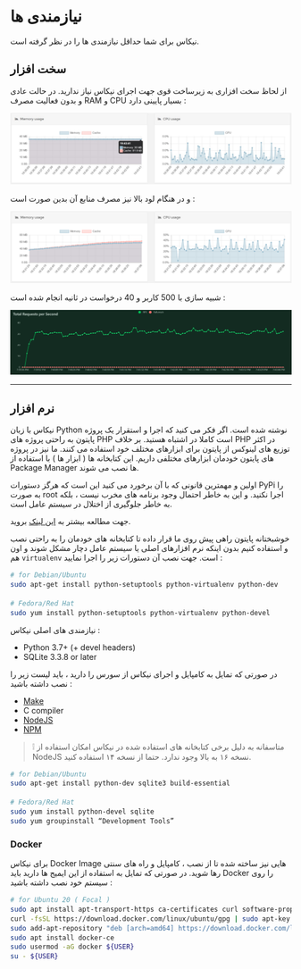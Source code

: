 # نیازمندی ها

نیکاس برای شما حداقل نیازمندی ها را در نظر گرفته است.

## سخت افزار

از لحاظ سخت افزاری به زیرساخت قوی جهت اجرای نیکاس نیاز ندارید. در حالت عادی و بدون فعالیت مصرف RAM و CPU بسیار پایینی دارد :

![standby](../images/usage-standby.jpg)

و در هنگام لود بالا نیز مصرف منابع آن بدین صورت است :

![load1](../images/usage-load1.png)

شبیه سازی با 500 کاربر و 40 درخواست در ثانیه انجام شده است :

![load2](../images/usage-load2.png)

---

## نرم افزار

نیکاس با زبان Python نوشته شده است. اگر فکر می کنید که اجرا و استقرار یک پروژه پایتون به راحتی پروژه های PHP است کاملا در اشتباه هستید. بر خلاف PHP در اکثر توزیع های لینوکس از پایتون برای ابزارهای مختلف خود استفاده می کنند. ما نیز در پروژه های پایتون خودمان ابزارهای مختلفی داریم. این کتابخانه ها ( ابزار ها ) با استفاده از Package Manager ها نصب می شوند.

اولین و مهمترین قانونی که با آن برخورد می کنید این است که هرگز دستورات PyPi را به صورت root اجرا نکنید. و این به خاطر احتمال وجود برنامه های مخرب نیست ، بلکه به خاطر جلوگیری از اختلال در سیستم عامل است.

جهت مطالعه بیشتر به [این لینک](https://workaround.org/easy-install-debian) بروید.

خوشبختانه پایتون راهی پیش روی ما قرار داده تا کتابخانه های خودمان را به راحتی نصب و استفاده کنیم بدون اینکه نرم افزارهای اصلی یا سیستم عامل دچار مشکل شوند و اون هم `virtualenv` است. جهت نصب آن دستورات زیر را اجرا نمایید :

```bash
# for Debian/Ubuntu
sudo apt-get install python-setuptools python-virtualenv python-dev

# Fedora/Red Hat
sudo yum install python-setuptools python-virtualenv python-devel
```

نیازمندی های اصلی نیکاس :

-   Python 3.7+ (+ devel headers)
-   SQLite 3.3.8 or later

در صورتی که تمایل به کامپایل و اجرای نیکاس از سورس را دارید ، باید لیست زیر را نصب داشته باشید :

-   [Make](https://www.gnu.org/software/make/)
-   C compiler
-   [NodeJS](https://nodejs.org/en/download/)
-   [NPM](https://npmjs.org/)

> ❕ متاسفانه به دلیل برخی کتابخانه های استفاده شده در نیکاس امکان استفاده از NodeJS نسخه ۱۶ به بالا وجود ندارد. حتما از نسخه ۱۴ استفاده کنید.

```bash
# for Debian/Ubuntu
sudo apt-get install python-dev sqlite3 build-essential

# Fedora/Red Hat
sudo yum install python-devel sqlite
sudo yum groupinstall “Development Tools”
```

### Docker

برای نیکاس Docker Image هایی نیز ساخته شده تا از نصب ، کامپایل و راه های سنتی رها شوید. در صورتی که تمایل به استفاده از این ایمیج ها دارید باید Docker را روی سیستم خود نصب داشته باشید :

```bash
# for Ubuntu 20 ( Focal )
sudo apt install apt-transport-https ca-certificates curl software-properties-common
curl -fsSL https://download.docker.com/linux/ubuntu/gpg | sudo apt-key add -
sudo add-apt-repository "deb [arch=amd64] https://download.docker.com/linux/ubuntu focal stable"
sudo apt install docker-ce
sudo usermod -aG docker ${USER}
su - ${USER}
```
